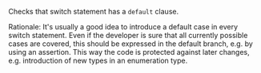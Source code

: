 Checks that switch statement has a `default` clause.

Rationale: It's usually a good idea to introduce a default case in every
switch statement. Even if the developer is sure that all currently
possible cases are covered, this should be expressed in the default
branch, e.g. by using an assertion. This way the code is protected
against later changes, e.g. introduction of new types in an enumeration
type.
